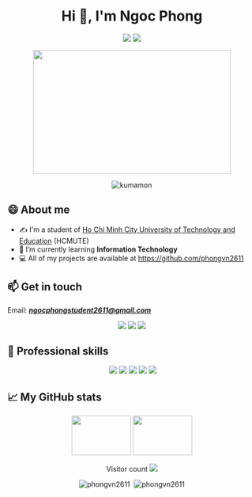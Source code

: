 <h1 align="center">Hi 👋, I'm Ngoc Phong</h1>

<p align="center"> <img src="https://komarev.com/ghpvc/?username=phongvn2611" /> <img src="https://badges.pufler.dev/repos/phongvn2611" /> </p>

<p align="center"> <img src='https://miro.medium.com/max/680/1*IRGHmiGsa16stedQvIaZfw.gif' width='400"' height='250"'/> </p>

<p align="center"> <img src="https://raw.githubusercontent.com/wayou/t-rex-runner/gh-pages/assets/kumamon-runner.gif" alt="kumamon" /></p>

## 😄 About me
- ✍ I'm a student of [Ho Chi Minh City University of Technology and Education](https://hcmute.edu.vn) (HCMUTE)
- 🌱 I’m currently learning **Information Technology**
- 💻 All of my projects are available at https://github.com/phongvn2611

## 📫 Get in touch
Email: ***ngocphongstudent2611@gmail.com***
<p align="center">
  <a href="https://www.facebook.com/ngocphong2611" alt="Facebook" target="_blank"><img src="https://img.icons8.com/fluent/48/000000/facebook-new.png" target="_blank" /></a> 
  <a href="https://github.com/phongvn2611" alt="Github" target="_blank"><img src="https://img.icons8.com/fluent/48/000000/github.png"/></a> 
  <a href="https://www.instagram.com/__ngocphong__/" alt="Instagram" target="_blank"><img src="https://img.icons8.com/fluent/48/000000/instagram-new.png"/></a>
</p>

## 💪 Professional skills
<p align="center">
  <img src"https://img.shields.io/badge/-C%23-239120?style=for-the-badge&labelColor=black&logo=C%20Sharp&logoColor=239120">
  <img src="https://img.shields.io/badge/-HTML5-E34F26?style=for-the-badge&labelColor=black&logo=HTML5&logoColor=E34F26">
  <img src="https://img.shields.io/badge/-CSS-1572B6?style=for-the-badge&labelColor=black&logo=CSS3&logoColor=1572B6">
  <img src="https://img.shields.io/badge/-JavaScript-F7DF1E?style=for-the-badge&labelColor=black&logo=JavaScript&logoColor=F7DF1E">
  <img src="https://img.shields.io/badge/-NodeJS-339933?style=for-the-badge&labelColor=black&logo=Node%2Ejs&logoColor=339933">
  <img src="https://img.shields.io/badge/-ReactJS-61DAFB?style=for-the-badge&labelColor=black&logo=React&logoColor=61DAFB">
</p>

## &#x1f4c8; My GitHub stats
<p align="center">
  <img src='https://thumbs.gfycat.com/OblongJaggedBluemorphobutterfly-small.gif' width='120"' height='80"'>
  <img src='https://i.pinimg.com/originals/8b/35/fe/8b35fef55fba1a201c9c7a11d3ec3d64.gif' width='120"' height='80"'> 
</p>
<p align="center">
  Visitor count 
  <img src="https://profile-counter.glitch.me/phongvn2611/count.svg"/>
</p>
<p align="center">
  <img src="https://github-readme-stats.vercel.app/api/top-langs/?username=phongvn2611&layout=compact" alt="phongvn2611" />&nbsp;
  <img src="https://github-readme-stats.vercel.app/api?username=phongvn2611&show_icons=true&count_private=true&theme=algolia" alt="phongvn2611" />
</p>

